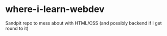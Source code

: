 # where-i-learn-webdev
Sandpit repo to mess about with HTML/CSS (and possibly backend if I get round to it) 
